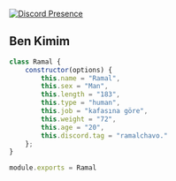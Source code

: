 [![Discord Presence](https://lanyard-profile-readme.vercel.app/api/490096318807801876?hideDiscrim=true)](https://discord.com/users/1398384799097426122)

<h2>Ben Kimim</h2>

```js
class Ramal {
    constructor(options) {
        this.name = "Ramal",
        this.sex = "Man",
        this.length = "183",
        this.type = "human",
        this.job = "kafasına göre",
        this.weight = "72",
        this.age = "20",
        this.discord.tag = "ramalchavo."
    };
}

module.exports = Ramal
```

